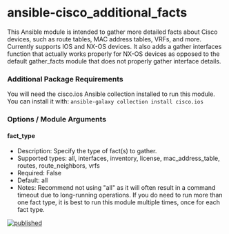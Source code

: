 # ansible-cisco_additional_facts
This Ansible module is intended to gather more detailed facts about Cisco devices, such as route tables, MAC address tables, VRFs, and more. Currently supports IOS and NX-OS devices. It also adds a gather interfaces function that actually works properly for NX-OS devices as opposed to the default gather_facts module that does not properly gather interface details.
### Additional Package Requirements
You will need the cisco.ios Ansible collection installed to run this module. You can install it with: `ansible-galaxy collection install cisco.ios`
### Options / Module Arguments
#### fact_type
* Description: Specify the type of fact(s) to gather.
* Supported types: all, interfaces, inventory, license, mac_address_table, routes, route_neighbors, vrfs
* Required: False
* Default: all
* Notes: Recommend not using "all" as it will often result in a command timeout due to long-running operations. If you do need to run more than one fact type, it is best to run this module multiple times, once for each fact type.

[![published](https://static.production.devnetcloud.com/codeexchange/assets/images/devnet-published.svg)](https://developer.cisco.com/codeexchange/github/repo/5thColumn/ansible-cisco_additional_facts)
